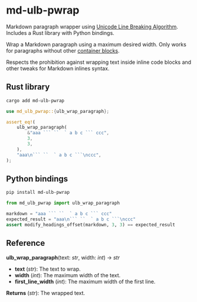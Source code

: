 # md-ulb-pwrap

Markdown paragraph wrapper using [Unicode Line Breaking
Algorithm]. Includes a Rust library with Python bindings.

Wrap a Markdown paragraph using a maximum desired width. Only works for paragraphs without other [container blocks].

Respects the prohibition against wrapping text inside
inline code blocks and other tweaks for Markdown inlines
syntax.

## Rust library

```bash
cargo add md-ulb-pwrap
```

```rust
use md_ulb_pwrap::{ulb_wrap_paragraph};

assert_eq!(
    ulb_wrap_paragraph(
        &"aaa ``` ``  ` a b c ``` ccc",
        3,
        3,
    ),
    "aaa\n``` ``  ` a b c ```\nccc",
);
```

## Python bindings

```bash
pip install md-ulb-pwrap
```

```python
from md_ulb_pwrap import ulb_wrap_paragraph

markdown = "aaa ``` ``  ` a b c ``` ccc"
expected_result = "aaa\n``` ``  ` a b c ```\nccc"
assert modify_headings_offset(markdown, 3, 3) == expected_result
```

## Reference

**ulb_wrap_paragraph**(text: *str*, width: *int*) -> *str*

- **text** (*str*): The text to wrap.
- **width** (*int*): The maximum width of the text.
- **first_line_width** (*int*): The maximum width of the first line.

**Returns** (*str*): The wrapped text.

[Unicode Line Breaking Algorithm]: https://unicode.org/reports/tr14/
[container blocks]: https://spec.commonmark.org/0.30/#container-blocks

